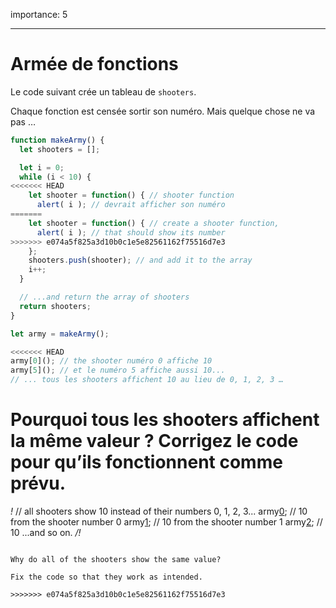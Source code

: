 importance: 5

---

# Armée de fonctions

Le code suivant crée un tableau de `shooters`.

Chaque fonction est censée sortir son numéro. Mais quelque chose ne va pas …

```js run
function makeArmy() {
  let shooters = [];

  let i = 0;
  while (i < 10) {
<<<<<<< HEAD
    let shooter = function() { // shooter function
      alert( i ); // devrait afficher son numéro
=======
    let shooter = function() { // create a shooter function,
      alert( i ); // that should show its number
>>>>>>> e074a5f825a3d10b0c1e5e82561162f75516d7e3
    };
    shooters.push(shooter); // and add it to the array
    i++;
  }

  // ...and return the array of shooters
  return shooters;
}

let army = makeArmy();

<<<<<<< HEAD
army[0](); // the shooter numéro 0 affiche 10
army[5](); // et le numéro 5 affiche aussi 10...
// ... tous les shooters affichent 10 au lieu de 0, 1, 2, 3 …
```

Pourquoi tous les shooters affichent la même valeur ? Corrigez le code pour qu’ils fonctionnent comme prévu.
=======
*!*
// all shooters show 10 instead of their numbers 0, 1, 2, 3...
army[0](); // 10 from the shooter number 0
army[1](); // 10 from the shooter number 1
army[2](); // 10 ...and so on.
*/!*
```

Why do all of the shooters show the same value? 

Fix the code so that they work as intended.

>>>>>>> e074a5f825a3d10b0c1e5e82561162f75516d7e3
